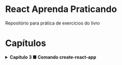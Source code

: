 # React Aprenda Praticando
Repositório para prática de exercicios do livro

# Capítulos

<details>
  <summary><strong>Capítulo 3 ■ Comando create-react-app</strong></summary><br />
  
  - [x] 3.1 Introdução
  - [x] 3.2 Comando create-react-app
  - [x] 3.2.1 Estrutura padrão para desenvolver uma app React
  - [X] 3.2.2 Pastas e arquivos da estrutura
  - [X] 3.3 Tabela de livros
  - [X] 3.3.1 Tabela de livros – Primeiro passo
  - [X] 3.3.2 Tabela de livros – Segundo passo
  - [X] 3.3.3 Tabela de livros – Terceiro passo
  - [X] 3.3.4 Tabela de livros – Quarto passo
  - [X] 3.3.5 Tabela de livros – Quinto passo
  - [X] 3.3.6 Tabela de livros – Sexto passo (Finalizando o projeto)
  - [ ] 3.4 Correção de bugs
  - [ ] 3.5 Compartilhando uma aplicação React
</details>